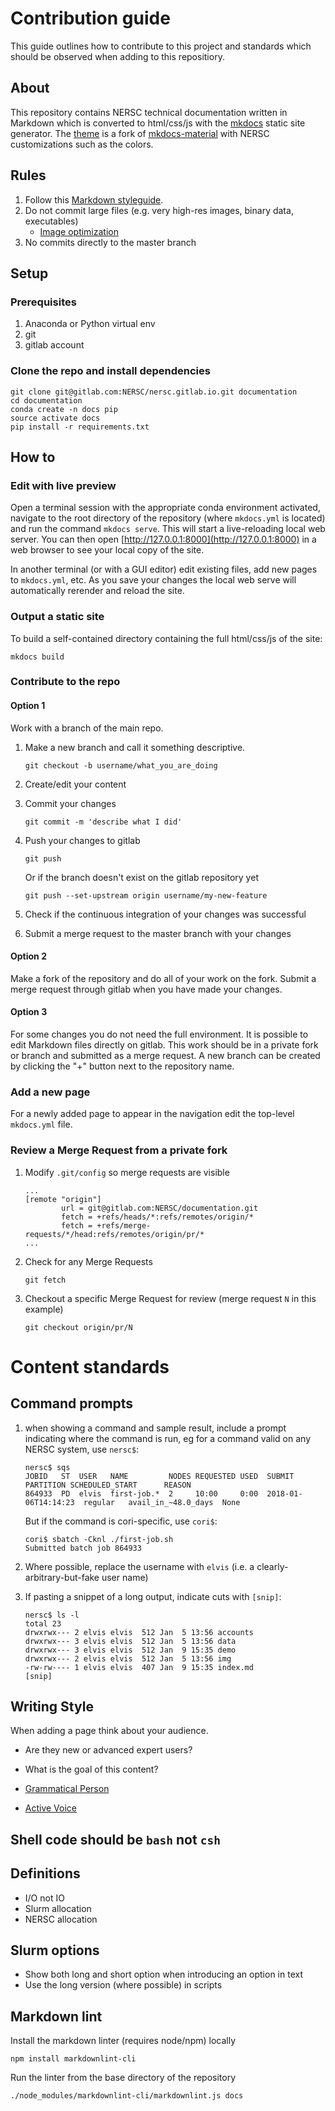 # Contribution guide

This guide outlines how to contribute to this project and standards
which should be observed when adding to this repositiory.

## About

This repository contains NERSC technical documentation written in 
Markdown which is converted to html/css/js with the 
[mkdocs](http://www.mkdocs.org) static site generator. The 
[theme](https://gitlab.com/NERSC/mkdocs-material) is a fork of 
[mkdocs-material](https://github.com/squidfunk/mkdocs-material) with 
NERSC customizations such as the colors.

## Rules

1.  Follow this [Markdown styleguide](https://github.com/google/styleguide/blob/3591b2e540cbcb07423e02d20eee482165776603/docguide/style.md).
1.  Do not commit large files 
	(e.g. very high-res images, binary data, executables)
	* [Image optimization](https://developers.google.com/web/fundamentals/performance/optimizing-content-efficiency/image-optimization)
1.  No commits directly to the master branch

## Setup 

### Prerequisites

1. Anaconda or Python virtual env
2. git
3. gitlab account

### Clone the repo and install dependencies

```shell
git clone git@gitlab.com:NERSC/nersc.gitlab.io.git documentation
cd documentation
conda create -n docs pip
source activate docs
pip install -r requirements.txt
```

## How to

### Edit with live preview

Open a terminal session with the appropriate conda environment 
activated, navigate to the root directory of the repository (where 
`mkdocs.yml` is located) and run the command `mkdocs serve`. This will
start a live-reloading local web server. You can then open 
[http://127.0.0.1:8000](http://127.0.0.1:8000) in a web browser to 
see your local copy of the site.

In another terminal (or with a GUI editor) edit existing files, add 
new pages to `mkdocs.yml`, etc. As you save your changes the local 
web serve will automatically rerender and reload the site.

### Output a static site

To build a self-contained directory containing the full html/css/js 
of the site:

```
mkdocs build
```

### Contribute to the repo

#### Option 1

Work with a branch of the main repo.

1.  Make a new branch and call it something descriptive.

    ```shell
    git checkout -b username/what_you_are_doing
    ```

2.  Create/edit your content
3.  Commit your changes

    ```
    git commit -m 'describe what I did'
    ```

4.  Push your changes to gitlab

    ```shell
    git push
    ```

    Or if the branch doesn't exist on the gitlab repository yet

    ```shell
    git push --set-upstream origin username/my-new-feature
    ```

5.  Check if the continuous integration of your changes was successful
6.  Submit a merge request to the master branch with your changes

#### Option 2

Make a fork of the repository and do all of your work on the fork. 
Submit a merge request through gitlab when you have made your changes.

#### Option 3

For some changes you do not need the full environment. It is possible
to edit Markdown files directly on gitlab. This work should be in a 
private fork or branch and submitted as a merge request. A new branch
can be created by clicking the "+" button next to the repository name.

### Add a new page

For a newly added page to appear in the navigation edit the top-level
`mkdocs.yml` file.

### Review a Merge Request from a private fork

1.  Modify `.git/config` so merge requests are visible

    ```text
    ...
    [remote "origin"]
	        url = git@gitlab.com:NERSC/documentation.git
	        fetch = +refs/heads/*:refs/remotes/origin/*
	        fetch = +refs/merge-requests/*/head:refs/remotes/origin/pr/*
	...
	```
	
2.  Check for any Merge Requests

    ```shell
    git fetch
    ```
    
3.  Checkout a specific Merge Request for review (merge request `N` 
	in this example)

    ```shell
    git checkout origin/pr/N
    ```

# Content standards

## Command prompts

1. when showing a command and sample result, include a prompt 
   indicating where the command is run, eg for a command valid on any
   NERSC system, use `nersc$`:

    ```console
    nersc$ sqs
    JOBID   ST  USER   NAME         NODES REQUESTED USED  SUBMIT               PARTITION SCHEDULED_START      REASON
    864933  PD  elvis  first-job.*  2     10:00     0:00  2018-01-06T14:14:23  regular   avail_in_~48.0_days  None
    ```

    But if the command is cori-specific, use `cori$`:
    ```console
    cori$ sbatch -Cknl ./first-job.sh
    Submitted batch job 864933
    ```

2. Where possible, replace the username with `elvis` 
(i.e. a clearly-arbitrary-but-fake user name)

3. If pasting a snippet of a long output, indicate cuts with `[snip]`:
    ```console
    nersc$ ls -l
    total 23
    drwxrwx--- 2 elvis elvis  512 Jan  5 13:56 accounts
    drwxrwx--- 3 elvis elvis  512 Jan  5 13:56 data
    drwxrwx--- 3 elvis elvis  512 Jan  9 15:35 demo
    drwxrwx--- 2 elvis elvis  512 Jan  5 13:56 img
    -rw-rw---- 1 elvis elvis  407 Jan  9 15:35 index.md
    [snip]
    ```
    
## Writing Style

When adding a page think about your audience. 

* Are they new or advanced expert users?
* What is the goal of this content?

* [Grammatical Person](https://en.wikiversity.org/wiki/Technical_writing_style#Grammatical_person)
* [Active Voice](https://en.wikiversity.org/wiki/Technical_writing_style#Use_active_voice)

## Shell code should be `bash` not `csh`

## Definitions

* I/O not IO
* Slurm allocation
* NERSC allocation

## Slurm options

* Show both long and short option when introducing an option in text
* Use the long version (where possible) in scripts

## Markdown lint

Install the markdown linter (requires node/npm) locally
```shell
npm install markdownlint-cli
```

Run the linter from the base directory of the repository

```shell
./node_modules/markdownlint-cli/markdownlint.js docs
```